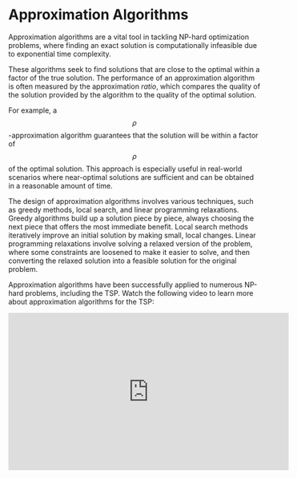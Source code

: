 # Approximation Algorithms

Approximation algorithms are a vital tool in tackling NP-hard optimization problems, where finding an exact solution is computationally infeasible due to exponential time complexity.

These algorithms seek to find solutions that are close to the optimal within a factor of the true solution. The performance of an approximation algorithm is often measured by the approximation *ratio*, which compares the quality of the solution provided by the algorithm to the quality of the optimal solution.

For example, a $$ρ$$-approximation algorithm guarantees that the solution will be within a factor of $$ρ$$ of the optimal solution. This approach is especially useful in real-world scenarios where near-optimal solutions are sufficient and can be obtained in a reasonable amount of time.

The design of approximation algorithms involves various techniques, such as greedy methods, local search, and linear programming relaxations. Greedy algorithms build up a solution piece by piece, always choosing the next piece that offers the most immediate benefit. Local search methods iteratively improve an initial solution by making small, local changes. Linear programming relaxations involve solving a relaxed version of the problem, where some constraints are loosened to make it easier to solve, and then converting the relaxed solution into a feasible solution for the original problem.

Approximation algorithms have been successfully applied to numerous NP-hard problems, including the TSP. Watch the following video to learn more about approximation algorithms for the TSP:

<center>
<iframe width="560" height="315" src="https://www.youtube.com/embed/M5UggIrAOME?si=m4czwfnBnOPLA1NR" title="YouTube video player" frameborder="0" allow="accelerometer; autoplay; clipboard-write; encrypted-media; gyroscope; picture-in-picture; web-share" referrerpolicy="strict-origin-when-cross-origin" allowfullscreen></iframe>
</center>
